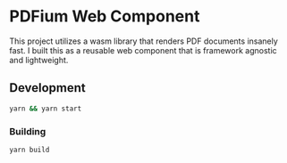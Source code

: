 # PDFium Web Component

This project utilizes a wasm library that renders PDF documents insanely fast. I built this as a reusable web component that is framework agnostic and lightweight. 

## Development

```bash
yarn && yarn start
```

### Building

```bash
yarn build
```